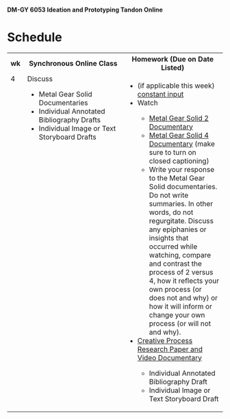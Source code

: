 #### DM-GY 6053 Ideation and Prototyping Tandon Online

# Schedule

<table width="100%">
<tr>
    <th width="2%">wk</th>
    <th width="48%">Synchronous Online Class</th>
    <th width="48%">Homework (Due on Date Listed)</th>
</tr>
<tr>
<td valign="top">4</td>
<td valign="top">
Discuss 
<ul>
<li>Metal Gear Solid Documentaries</li>
<li>Individual Annotated Bibliography Drafts</li>
<li>Individual Image or Text Storyboard Drafts</li>
</ul></td>

<!-- 2nd column class -->
<td valign="top"> 
    <ul>
    <li>(if applicable this week) <a href="constant_input_choices.md">constant input</a></li>
    <li>Watch</li>
        <ul>
        <li><a href="https://www.youtube.com/watch?v=eJVYND_YRx8" target="_blank">Metal Gear Solid 2 Documentary</a></li>
        <li><a href="https://www.youtube.com/watch?v=2nM7TLbs6fE" target="_blank">Metal Gear Solid 4 Documentary</a> (make sure to turn on closed captioning)</li>
        <li>Write your response to the Metal Gear Solid documentaries. Do not write summaries. In other words, do not regurgitate. Discuss any epiphanies or insights that occurred while watching, compare and contrast the process of 2 versus 4, how it reflects your own process (or does not and why) or how it will inform or change your own process (or will not and why).</li>
        </ul>
    <li><a href="creative_process.md">Creative Process Research Paper and Video Documentary</a></li>
        <ul>
        <li>Individual Annotated Bibliography Draft</li>
        <li>Individual Image or Text Storyboard Draft</li>
        </ul>
    </ul>        
    </td>
</tr>
</table>




